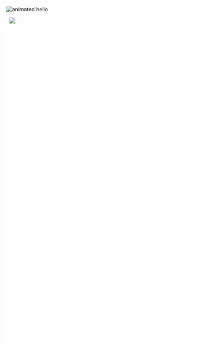 <img src="https://github.com/Anmol-Baranwal/Cool-GIFs-For-GitHub/assets/74038190/9be4d344-6782-461a-b5a6-32a07bf7b34e" alt="animated hello">

&nbsp;&nbsp;<img src="https://visitcount.itsvg.in/api?id=SprInec&label=Profile%20Views&color=3&pretty=true" />
<br>
<img align="center" src="/github-metrics.svg" alt="Metrics"/>
